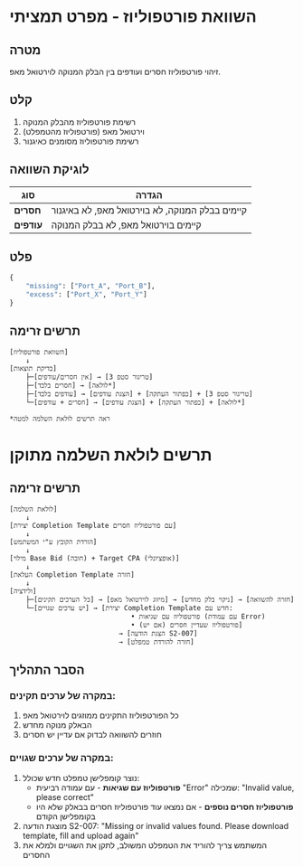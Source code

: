 # השוואת פורטפוליוז - מפרט תמציתי

## מטרה
זיהוי פורטפוליוז חסרים ועודפים בין הבלק המנוקה לוירטואל מאפ.

## קלט
1. רשימת פורטפוליוז מהבלק המנוקה
2. וירטואל מאפ (פורטפוליוז מהטמפלט)
3. רשימת פורטפוליוז מסומנים כאיגנור

## לוגיקת השוואה

| סוג | הגדרה |
|-----|--------|
| **חסרים** | קיימים בבלק המנוקה, לא בוירטואל מאפ, לא באיגנור |
| **עודפים** | קיימים בוירטואל מאפ, לא בבלק המנוקה |

## פלט
```python
{
    "missing": ["Port_A", "Port_B"],
    "excess": ["Port_X", "Port_Y"]
}
```

## תרשים זרימה

```
[השוואת פורטפוליוז]
    ↓
[בדיקת תוצאות]
    ├─[אין חסרים/עודפים] → [טריגור סטפ 3]
    ├─[חסרים בלבד] → [לולאה*]
    ├─[עודפים בלבד] → [הצגת עודפים] + [כפתור העתקה] + [טריגור סטפ 3]
    └─[חסרים + עודפים] → [הצגת עודפים] + [כפתור העתקה] + [לולאה*]

*ראה תרשים לולאת השלמה למטה
```

# תרשים לולאת השלמה מתוקן

## תרשים זרימה

```
[לולאת השלמה]
    ↓
[יצירת Completion Template עם פורטפוליוז חסרים]
    ↓
[הורדת הקובץ ע"י המשתמש]
    ↓
[מילוי Base Bid (חובה) + Target CPA (אופציונלי)]
    ↓
[העלאת Completion Template חזרה]
    ↓
[ולידציה]
    ├─[כל הערכים תקינים] → [מיזוג לוירטואל מאפ] → [ניקוי בלק מחדש] → [חזרה להשוואה]
    └─[יש ערכים שגויים] → [יצירת Completion Template חדש עם:
                              • פורטפוליוז עם שגיאות (עם עמודת Error)
                              • פורטפוליוז שעדיין חסרים (אם יש)]
                           → [הצגת הודעה S2-007] 
                           → [חזרה להורדת טמפלט]
```

## הסבר התהליך

### במקרה של ערכים תקינים:
1. כל הפורטפוליוז התקינים ממוזגים לוירטואל מאפ
2. הבאלק מנוקה מחדש
3. חוזרים להשוואה לבדוק אם עדיין יש חסרים

### במקרה של ערכים שגויים:
1. נוצר קומפלישן טמפלט חדש שכולל:
   - **פורטפוליוז עם שגיאות** - עם עמודה רביעית "Error" שמכילה: "Invalid value, please correct"
   - **פורטפוליוז חסרים נוספים** - אם נמצאו עוד פורטפוליוז חסרים בבאלק שלא היו בקומפלישן הקודם
2. מוצגת הודעה S2-007: "Missing or invalid values found. Please download template, fill and upload again"
3. המשתמש צריך להוריד את הטמפלט המשולב, לתקן את השגויים ולמלא את החסרים